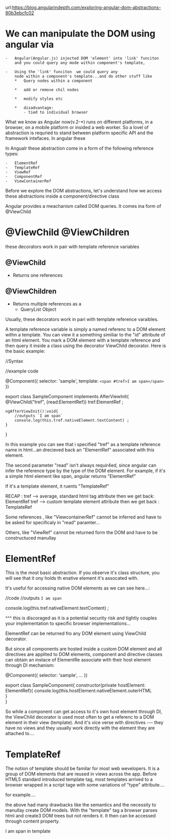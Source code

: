 url:https://blog.angularindepth.com/exploring-angular-dom-abstractions-80b3ebcfc02

We can manipulate the DOM using angular via
======================================================
	-	Angular(Angular.js) injected DOM 'element' into 'link' funciton
		and you could query any mode within component's template,

	-	Using the 'link' funciton  we could query any
		node within a component's template...and do other stuff like
		*	Query nodes within a component

		*	add or remove chil nodes

		*	modify styles etc

		*	disadvantage:
			- tied to individual browser





What we know as Angular now(v.2-*) runs on different platforms,  in a browser, 
on a mobile platform or insided a web worker.  So a lovel of abstraction is requried to 
stand between platform specific API and the framework intefaces.  In angular these 

In Angualr these abstraction come in a form of the following reference types:

	-	ElementRef
	-	TemplateRef
	-	ViewRef
	-	ComponentRef
	-	ViewContainerRef



Before we explore the DOM abstractions, let's understand how we access these 
abstractions inside a component/directive class 


Angular provides a meachanism called DOM queries.  It comes ina form of 
@ViewChild 



@ViewChild   @ViewChildren
=============================================================
these decorators work in pair with template reference variables



@ViewChild
-----------------------------------------------------------
-	Returns one references


@ViewChildren
----------------------------------------------------------
-	Returns multiple references as a 
	*	QueryList Object



Usually, these decorators work in pari with template reference varaibles.

A template reference variable is simply a named referenc to a DOM 
element withn a template.  You can view it a something similiar to 
the "id" attribute of an html element.  You mark a DOM element with a template 
reference  and then query it inside a class using the decorator ViewChild decorator.
Here is the basic example:

//Syntax 




//example code 

@Component({
    selector: 'sample',
    template: `
        <span #tref>I am span</span>
    `
})

export class SampleComponent implements AfterViewInit{
	@ViewChild("tref", {read:ElementRef}) tref:ElementRef ;

	ngAfterViewInit():void{
		//outputs `I am span`
		console.log(this.tref.nativeElement.textContent) ;
	}

}



In this example you can see that i specified "tref" as a template reference 
name in html...an drecieved back an "ElementRef" associated with this element.

The second parameter "read" isn't always requir4ed, since angular can infer the 
reference type by the type of the DOM element.  For example, if it's a simple 
html element like span, angular returns "ElementRef"


If it's a template element, it ruents "TemplateRef"


RECAP :   tref --> average, standard html tag attribute then we get back: ElementRef
          tref --> custom template element attribute then we get back : TemplateRef



Some references , like "ViewcontainerRef" cannot be inferred and have to be asked for
specificaly in "read" paramter...


Others, like "ViewRef" cannot be returned form the DOM and have to be constructuced manullay





ElementRef
=========================================================================
This is the most basic abstraction.  If you observe it's class structure, you will
see that it ony holds th enative element it's assocated with.

It's useful for accessing native DOM elements as we can see here...:


//code
//outputs `I am span`

console.log(this.tref.nativeElement.textContent) ;




^^^ this is discoraged as it is a potential security risk and 
tightly couples your implementation to specific browser implementations...

ElementRef can be returned fro any DOM element using ViewChild decorator.

But since all components are hosted inside a custom  DOM element and all directives are applited to DOM elements, component and 
directive classes can obtain an instace of ElementRe associate with their
host element through DI mechanism:


@Component({
	selector: 'sample',
	...
})


export class SampleComponent{
	constructor(private hostElement: ElementRef){
		console.log(this.hostElement.nativeElement.outerHTML	
	}	
}


So while a component can get access to it's own host element through DI, the 
ViewChild decorator is used most often to get a referenc to a DOM element
in their view (template).   And it's vice verse with directives --- they have no views and they usually work directly with the element they are attached to....




TemplateRef
=========================================================================
The notion of template should be familar for most web wevelopers.  It is a group
of DOM elements that are reused in views across the app.  Before HTML5 standard introduced template tag, most templates arrived to a browser wrapped in a script tage with some variations of
"type" attribute....

for example....


<script id="tpl" type="text/template">
	<span> I am span in template</span>
</script>


the above had many drawbacks like the semantics and the necessity to manullay create DOM models.
With the "template" tag a browser parses html and create3 DOM trees but not renders it.
It then can be accessed through content property.

<script>
	let tpl = document.querySelector('#tpl');
	let container = document.querySelector('.insert-after-me') ;
	insertAfter(container, tpl.content) ;
</script>
<div class="insert-after-me"></div>
<ng-template id="tpl">
    <span>I am span in template</span>
</ng-template>

